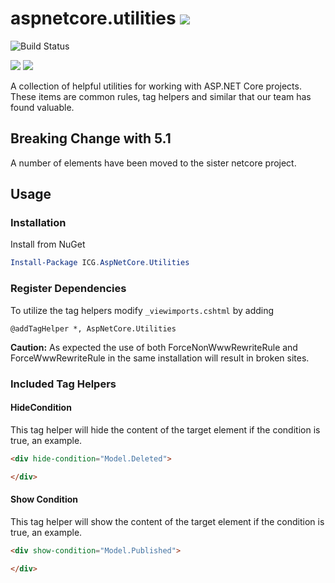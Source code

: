 # aspnetcore.utilities ![](https://img.shields.io/github/license/iowacomputergurus/aspnetcore.utilities.svg)

![Build Status](https://github.com/IowaComputerGurus/aspnetcore.utilities/actions/workflows/ci-build.yml/badge.svg)

![](https://img.shields.io/nuget/v/icg.aspnetcore.utilities.svg) ![](https://img.shields.io/nuget/dt/icg.aspnetcore.utilities.svg)


A collection of helpful utilities for working with ASP.NET Core projects.  These items are common rules, tag helpers and similar that our team has found valuable.

## Breaking Change with 5.1

A number of elements have been moved to the sister netcore project.

## Usage

### Installation

Install from NuGet

``` powershell
Install-Package ICG.AspNetCore.Utilities
```

### Register Dependencies

To utilize the tag helpers modify `_viewimports.cshtml` by adding

``` html+razor
@addTagHelper *, AspNetCore.Utilities
```

**Caution:** As expected the use of both ForceNonWwwRewriteRule and ForceWwwRewriteRule in the same installation will result in broken sites.

### Included Tag Helpers

#### HideCondition 
This tag helper will hide the content of the target element if the condition is true, an example.

``` html
<div hide-condition="Model.Deleted">

</div>
```

#### Show Condition
This tag helper will show the content of the target element if the condition is true, an example.

``` html
<div show-condition="Model.Published">

</div>
```
